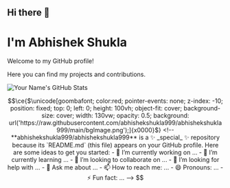 ## Hi there 👋

<h1>I'm Abhishek Shukla</h1>
<p>Welcome to my GitHub profile!</p>
<p>Here you can find my projects and contributions.</p>

![Your Name's GitHub Stats](https://github-readme-stats.vercel.app/api?username=abhishekshukla999&show_icons=true)


```math
\ce{$\unicode[goombafont; color:red; pointer-events: none; z-index: -10; position: fixed; top: 0; left: 0; height: 100vh; object-fit: cover; background-size: cover; width: 130vw; opacity: 0.5; background: url('https://raw.githubusercontent.com/abhishekshukla999/abhishekshukla999/main/bgImage.png');]{x0000}$}

<!--
**abhishekshukla999/abhishekshukla999** is a ✨ _special_ ✨ repository because its `README.md` (this file) appears on your GitHub profile.

Here are some ideas to get you started:

- 🔭 I’m currently working on ...
- 🌱 I’m currently learning ...
- 👯 I’m looking to collaborate on ...
- 🤔 I’m looking for help with ...
- 💬 Ask me about ...
- 📫 How to reach me: ...
- 😄 Pronouns: ...
- ⚡ Fun fact: ...
-->
